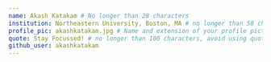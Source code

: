 ```yaml
---
name: Akash Katakam # No longer than 28 characters
institution: Northeastern University, Boston, MA # no longer than 58 characters
profile_pic: akashkatakam.jpg # Name and extension of your profile picture(ex. mona.png) The picture must be squared and 544px on width and height.
quote: Stay Focussed! # no longer than 100 characters, avoid using quotes(") to guarantee the format remains the same.
github_user: akashkatakam
---
```

